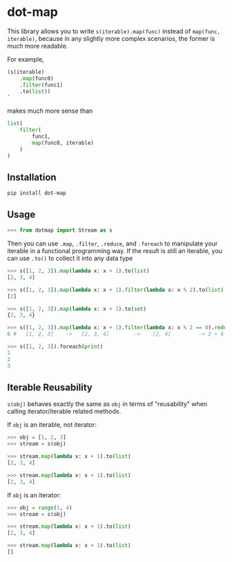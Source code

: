# dot-map

This library allows you to write `s(iterable).map(func)` instead of `map(func, iterable)`,
because in any slightly more complex scenarios, the former is much more readable.

For example,

```python
(s(iterable)
    .map(func0)
    .filter(func1)
    .to(list))
`
```

makes much more sense than

```python
list(
    filter(
        func1,
        map(func0, iterable)
    )
)
```

## Installation

`pip install dot-map`

## Usage

```python
>>> from dotmap import Stream as s
```

Then you can use `.map`, `.filter`, `.reduce`, and `.foreach`
to manipulate your iterable in a functional programming way.
If the result is still an iterable, you can use `.to()` to collect it into any data type

```python
>>> s([1, 2, 3]).map(lambda x: x + 1).to(list)
[2, 3, 4]

>>> s([1, 2, 3]).map(lambda x: x + 1).filter(lambda x: x % 2).to(list)
[2]

>>> s([1, 2, 3]).map(lambda x: x + 1).to(set)
{2, 3, 4}

>>> s([1, 2, 3]).map(lambda x: x + 1).filter(lambda x: x % 2 == 0).reduce(lambda x, y: x + y)
6 #   [1, 2, 3]    ->   [2, 3, 4]        ->    [2, 4]         -> 2 + 4 = 6

>>> s([1, 2, 3]).foreach(print)
1
2
3
```

## Iterable Reusability

`s(obj)` behaves exactly the same as `obj` in terms of "reusability" when calling iterator/iterable
related methods.

If `obj` is an iterable, not iterator:

```python
>>> obj = [1, 2, 3]
>>> stream = s(obj)

>>> stream.map(lambda x: x + 1).to(list)
[2, 3, 4]

>>> stream.map(lambda x: x + 1).to(list)
[2, 3, 4]
```

If `obj` is an iterator:

```python
>>> obj = range(1, 4)
>>> stream = s(obj)

>>> stream.map(lambda x: x + 1).to(list)
[2, 3, 4]

>>> stream.map(lambda x: x + 1).to(list)
[]
```





